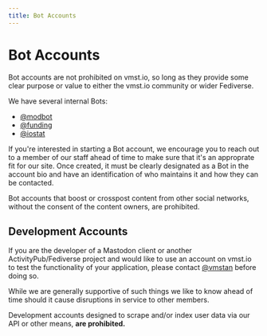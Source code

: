 ```yaml
---
title: Bot Accounts
---
```


# Bot Accounts

Bot accounts are not prohibited on vmst.io, so long as they provide some clear purpose or value to either the vmst.io community or wider Fediverse.

We have several internal Bots:

- <a rel="me" href="https://vmst.io/@modbot">@modbot</a>
- <a rel="me" href="https://vmst.io/@funding">@funding</a>
- <a rel="me" href="https://vmst.io/@iostat">@iostat</a>

If you're interested in starting a Bot account, we encourage you to reach out to a member of our staff ahead of time to make sure that it's an approprate fit for our site. Once created, it must be clearly designated as a Bot in the account bio and have an identification of who maintains it and how they can be contacted.

Bot accounts that boost or crosspost content from other social networks, without the consent of the content owners, are prohibited.

## Development Accounts

If you are the developer of a Mastodon client or another ActivityPub/Fediverse project and would like to use an account on vmst.io to test the functionality of your application, please contact [@vmstan](https://vmst.io/@vmstan) before doing so.

While we are generally supportive of such things we like to know ahead of time should it cause disruptions in service to other members.

Development accounts designed to scrape and/or index user data via our API or other means, **are prohibited.**
